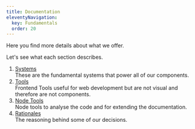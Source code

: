 ```yaml
---
title: Documentation
eleventyNavigation:
  key: Fundamentals
  order: 20
---
```


Here you find more details about what we offer.

Let's see what each section describes.

1. [Systems](https://github.com/ing-bank/lion/blob/e930b7b667ceaf66c2fab86a76044d0260b934fa/docs/fundamentals/systems/core/overview.md) <br>
   These are the fundamental systems that power all of our components.
2. [Tools](https://github.com/ing-bank/lion/blob/e930b7b667ceaf66c2fab86a76044d0260b934fa/docs/fundamentals/tools/helpers/overview.md) <br>
   Frontend Tools useful for web development but are not visual and therefore are not components.
3. [Node Tools](https://github.com/ing-bank/lion/blob/e930b7b667ceaf66c2fab86a76044d0260b934fa/docs/fundamentals/node-tools/babel-plugin-extend-docs/overview.md) <br>
   Node tools to analyse the code and for extending the documentation.
4. [Rationales](https://github.com/ing-bank/lion/blob/e930b7b667ceaf66c2fab86a76044d0260b934fa/docs/fundamentals/rationales/side-effects.md) <br>
   The reasoning behind some of our decisions.
